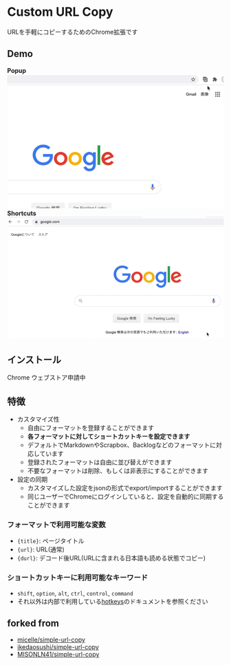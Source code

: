 Custom URL Copy
=====

URLを手軽にコピーするためのChrome拡張です

## Demo

**Popup**
![demo](assets/popup.gif)
**Shortcuts**
![demo](assets/shortcuts.gif)

## インストール
Chrome ウェブストア申請中

## 特徴
- カスタマイズ性
  - 自由にフォーマットを登録することができます
  - **各フォーマットに対してショートカットキーを設定できます**
  - デフォルトでMarkdownやScrapbox、Backlogなどのフォーマットに対応しています
  - 登録されたフォーマットは自由に並び替えができます
  - 不要なフォーマットは削除、もしくは非表示にすることができます
- 設定の同期
  - カスタマイズした設定をjsonの形式でexport/importすることができます
  - 同じユーザーでChromeにログインしていると、設定を自動的に同期することができます

### フォーマットで利用可能な変数
- `{title}`: ページタイトル
- `{url}`: URL(通常)
- `{durl}`: デコード後URL(URLに含まれる日本語も読める状態でコピー)

### ショートカットキーに利用可能なキーワード
- `shift`, `option`, `alt`, `ctrl`, `control`, `command`
- それ以外は内部で利用している[hotkeys](https://github.com/jaywcjlove/hotkeys#supported-keys)のドキュメントを参照ください

## forked from
- [micelle/simple-url-copy](https://github.com/micelle/simple-url-copy)
- [ikedaosushi/simple-url-copy](https://github.com/ikedaosushi/simple-url-copy)
- [MISONLN41/simple-url-copy](https://github.com/MISONLN41/simple-url-copy)
